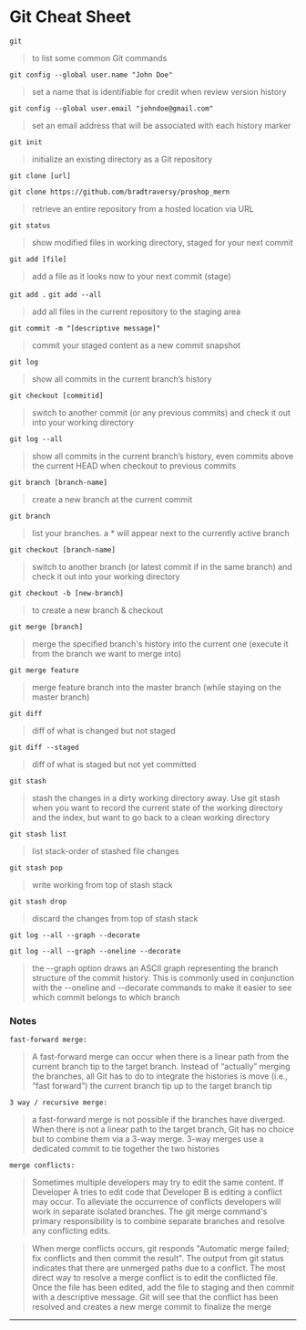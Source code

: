 # Git Cheat Sheet

`git`

> to list some common Git commands

`git config --global user.name "John Doe"`

> set a name that is identifiable for credit when review version history

`git config --global user.email "johndoe@gmail.com"`

> set an email address that will be associated with each history marker

`git init`

> initialize an existing directory as a Git repository

`git clone [url]`

`git clone https://github.com/bradtraversy/proshop_mern`

> retrieve an entire repository from a hosted location via URL

`git status`

> show modified files in working directory, staged for your next commit

`git add [file]`

> add a file as it looks now to your next commit (stage)

`git add .`
`git add --all`

> add all files in the current repository to the staging area

`git commit -m "[descriptive message]"`

> commit your staged content as a new commit snapshot

`git log`

> show all commits in the current branch’s history

`git checkout [commitid]`

> switch to another commit (or any previous commits) and check it out into your working directory

`git log --all`

> show all commits in the current branch’s history, even commits above the current HEAD when checkout to previous commits

`git branch [branch-name]`

> create a new branch at the current commit

`git branch`

> list your branches. a \* will appear next to the currently active branch

`git checkout [branch-name]`

> switch to another branch (or latest commit if in the same branch) and check it out into your working directory

`git checkout -b [new-branch]`

> to create a new branch & checkout

`git merge [branch]`

> merge the specified branch's history into the current one (execute it from the branch we want to merge into)

`git merge feature`

> merge feature branch into the master branch (while staying on the master branch)

`git diff`

> diff of what is changed but not staged

`git diff --staged`

> diff of what is staged but not yet committed

`git stash`

> stash the changes in a dirty working directory away. Use git stash when you want to record the current state of the working directory and the index, but want to go back to a clean working directory

`git stash list`

> list stack-order of stashed file changes

`git stash pop`

> write working from top of stash stack

`git stash drop`

> discard the changes from top of stash stack

`git log --all --graph --decorate`

`git log --all --graph --oneline --decorate`

> the --graph option draws an ASCII graph representing the branch structure of the commit history. This is commonly used in conjunction with the --oneline and --decorate commands to make it easier to see which commit belongs to which branch

### Notes

`fast-forward merge:`

> A fast-forward merge can occur when there is a linear path from the current branch tip to the target branch. Instead of “actually” merging the branches, all Git has to do to integrate the histories is move (i.e., “fast forward”) the current branch tip up to the target branch tip

`3 way / recursive merge:`

> a fast-forward merge is not possible if the branches have diverged. When there is not a linear path to the target branch, Git has no choice but to combine them via a 3-way merge. 3-way merges use a dedicated commit to tie together the two histories

`merge conflicts:`

> Sometimes multiple developers may try to edit the same content. If Developer A tries to edit code that Developer B is editing a conflict may occur. To alleviate the occurrence of conflicts developers will work in separate isolated branches. The git merge command's primary responsibility is to combine separate branches and resolve any conflicting edits.

> When merge conflicts occurs, git responds "Automatic merge failed; fix conflicts and then commit the result". The output from git status indicates that there are unmerged paths due to a conflict. The most direct way to resolve a merge conflict is to edit the conflicted file. Once the file has been edited, add the file to staging and then commit with a descriptive message. Git will see that the conflict has been resolved and creates a new merge commit to finalize the merge

---
